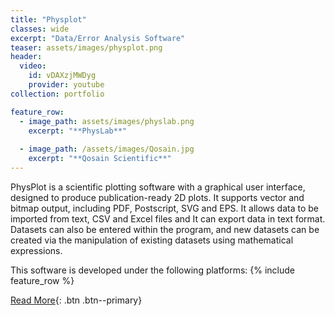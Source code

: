 ```yaml
---
title: "Physplot"
classes: wide
excerpt: "Data/Error Analysis Software"
teaser: assets/images/physplot.png
header:
  video:
    id: vDAXzjMWDyg
    provider: youtube
collection: portfolio

feature_row:
  - image_path: assets/images/physlab.png
    excerpt: "**PhysLab**"
    
  - image_path: /assets/images/Qosain.jpg
    excerpt: "**Qosain Scientific**"
---
```


PhysPlot is a scientific plotting software with a graphical user interface, designed to produce publication-ready 2D plots. It supports vector and bitmap output, including PDF, Postscript, SVG and EPS. It allows data to be imported from text, CSV and Excel files and It can export data in text format. Datasets can also be entered within the program, and new datasets can be created via the manipulation of existing datasets using mathematical expressions.

This software is developed under the following platforms:
{% include feature_row %}

[Read More](https://www.physlab.org/physplot/){: .btn .btn--primary}
